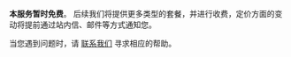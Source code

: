 **本服务暂时免费**。
后续我们将提供更多类型的套餐，并进行收费，定价方面的变动将提前通过站内信、邮件等方式通知您。

当您遇到问题时，请 [联系我们](https://intl.cloud.tencent.com/support) 寻求相应的帮助。
